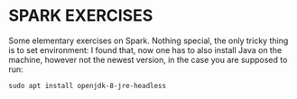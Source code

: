 # SPARK EXERCISES

Some elementary exercises on Spark. Nothing special, the only tricky thing is to set environment: I found that, now one has to also install Java on the machine, however not the newest version, in the case you are supposed to run:

`sudo apt install openjdk-8-jre-headless`
